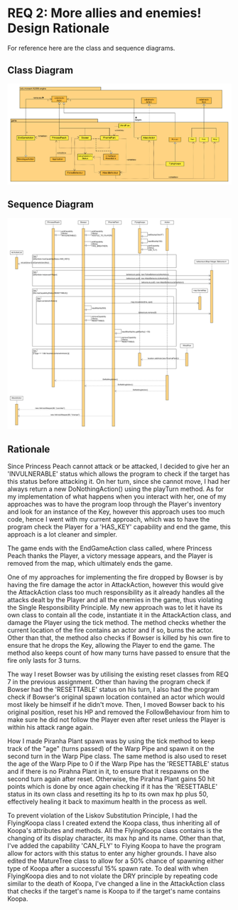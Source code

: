 # REQ 2: More allies and enemies! Design Rationale

For reference here are the class and sequence diagrams.

## Class Diagram

![ass3 req2 class diagram](./Ass3_REQ2_class.png "Ass3 REQ2 Class Diagram")

## Sequence Diagram

![ass3 req2 sequence diagram](./Ass3_REQ2_sequence.png "Ass3 REQ2 Sequence Diagram")

## Rationale

Since Princess Peach cannot attack or be attacked, I decided to give her an 'INVULNERABLE' status which allows
the program to check if the target has this status before attacking it. On her turn, since she cannot move, I 
had her always return a new DoNothingAction() using the playTurn method. As for my implementation of what happens
when you interact with her, one of my approaches was to have the program loop through the Player's inventory and 
look for an instance of the Key, however this approach uses too much code, hence I went with my current approach,
which was to have the program check the Player for a 'HAS_KEY' capability and end the game, this approach is a lot
cleaner and simpler.

The game ends with the EndGameAction class called, where Princess Peach thanks the Player, a victory message 
appears, and the Player is removed from the map, which ultimately ends the game.

One of my approaches for implementing the fire dropped by Bowser is by having the fire damage the actor in
AttackAction, however this would give the AttackAction class too much responsibility as it already handles all
the attacks dealt by the Player and all the enemies in the game, thus violating the Single Responsibility Principle.
My new approach was to let it have its own class to contain all the code, instantiate it in the AttackAction class, 
and damage the Player using the tick method. The method checks whether the current location of the fire contains 
an actor and if so, burns the actor. Other than that, the method also checks if Bowser is killed by his own fire 
to ensure that he drops the Key, allowing the Player to end the game. The method also keeps count of how many 
turns have passed to ensure that the fire only lasts for 3 turns.

The way I reset Bowser was by utilising the existing reset classes from REQ 7 in the previous assignment. Other than
having the program check if Bowser had the 'RESETTABLE' status on his turn, I also had the program check if Bowser's
original spawn location contained an actor which would most likely be himself if he didn't move. Then, I moved
Bowser back to his original position, reset his HP and removed the FollowBehaviour from him to make sure
he did not follow the Player even after reset unless the Player is within his attack range again.

How I made Piranha Plant spawn was by using the tick method to keep track of the "age" (turns passed) of the 
Warp Pipe and spawn it on the second turn in the Warp Pipe class. The same method is also used to reset the age 
of the Warp Pipe to 0 if the Warp Pipe has the 'RESETTABLE' status and if there is no Pirahna Plant in it, to 
ensure that it respawns on the second turn again after reset. Otherwise, the Pirahna Plant gains 50 hit points 
which is done by once again checking if it has the 'RESETTABLE' status in its own class and resetting its hp
to its own max hp plus 50, effectively healing it back to maximum health in the process as well.

To prevent violation of the Liskov Substitution Principle, I had the FlyingKoopa class I created extend the Koopa
class, thus inheriting all of Koopa's attributes and methods. All the FlyingKoopa class contains is the changing
of its display character, its max hp and its name. Other than that, I've added the capability 'CAN_FLY' to 
Flying Koopa to have the program allow for actors with this status to enter any higher grounds. I have also
edited the MatureTree class to allow for a 50% chance of spawning either type of Koopa after a successful 15%
spawn rate. To deal with when FlyingKoopa dies and to not violate the DRY principle by repeating code similar to
the death of Koopa, I've changed a line in the AttackAction class that checks if the target's name is Koopa to
if the target's name contains Koopa. 

